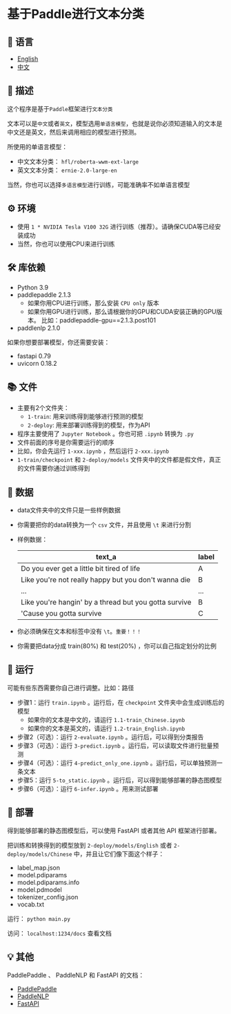# 基于Paddle进行文本分类

## 🎨 语言

- [English](/README.md)
- [中文](/README-zh.md)

## 📝 描述

这个程序是基于`Paddle`框架进行`文本分类`

文本可以是`中文`或者`英文`，模型选用`单语言模型`，也就是说你必须知道输入的文本是中文还是英文，然后来调用相应的模型进行预测。

所使用的单语言模型：

* 中文文本分类： `hfl/roberta-wwm-ext-large`
* 英文文本分类： `ernie-2.0-large-en`

当然，你也可以选择`多语言模型`进行训练，可能准确率不如单语言模型

## ⚙ 环境

* 使用  `1 * NVIDIA Tesla V100 32G` 进行训练（推荐）。请确保CUDA等已经安装成功
* 当然，你也可以使用CPU来进行训练

## 🛠 库依赖

* Python 3.9
* paddlepaddle 2.1.3
  * 如果你用CPU进行训练，那么安装 `CPU only` 版本
  * 如果你用GPU进行训练，那么请根据你的GPU和CUDA安装正确的GPU版本。
    比如：paddlepaddle-gpu==2.1.3.post101
* paddlenlp 2.1.0

如果你想要部署模型，你还需要安装：

* fastapi 0.79
* uvicorn 0.18.2

## 📚 文件

* 主要有2个文件夹：
  * `1-train`: 用来训练得到能够进行预测的模型
  * `2-deploy`: 用来部署训练得到的模型，作为API
* 程序主要使用了 `Jupyter Notebook` 。你也可把 `.ipynb` 转换为 `.py`
* 文件前面的序号是你需要运行的顺序
* 比如，你会先运行 `1-xxx.ipynb` ，然后运行 `2-xxx.ipynb`
* `1-train/checkpoint` 和 `2-deploy/models` 文件夹中的文件都是假文件，真正的文件需要你通过训练得到

## 📖 数据

* data文件夹中的文件只是一些样例数据

* 你需要把你的data转换为一个 `csv` 文件，并且使用 `\t` 来进行分割

* 样例数据：

  | text_a                                                | label |
  | ----------------------------------------------------- | ----- |
  | Do you ever get a little bit tired of life            | A     |
  | Like you're not really happy but you don't wanna die  | B     |
  | ...                                                   | ...   |
  | Like you're hangin' by a thread but you gotta survive | B     |
  | 'Cause you gotta survive                              | C     |

* 你必须确保在文本和标签中没有 `\t`。`重要！！！`
* 你需要把data分成 train(80%) 和 test(20%) ，你可以自己指定划分的比例

## 🎯 运行

可能有些东西需要你自己进行调整。比如：路径

* 步骤1：运行 `train.ipynb` 。运行后，在 `checkpoint` 文件夹中会生成训练后的模型
  * 如果你的文本是中文的，请运行 `1.1-train_Chinese.ipynb`
  * 如果你的文本是英文的，请运行 `1.2-train_English.ipynb`
* 步骤2（可选）：运行 `2-evaluate.ipynb` 。运行后，可以得到分类报告
* 步骤3（可选）：运行 `3-predict.ipynb` 。运行后，可以读取文件进行批量预测
* 步骤4（可选）：运行 `4-predict_only_one.ipynb` 。运行后，可以单独预测一条文本
* 步骤5：运行 `5-to_static.ipynb` 。运行后，可以得到能够部署的静态图模型
* 步骤6（可选）：运行 `6-infer.ipynb` 。用来测试部署

## 📢 部署

得到能够部署的静态图模型后，可以使用 FastAPI 或者其他 API 框架进行部署。

把训练和转换得到的模型放到 `2-deploy/models/English` 或者 `2-deploy/models/Chinese` 中，并且让它们像下面这个样子：

* label_map.json
* model.pdiparams
* model.pdiparams.info
* model.pdmodel
* tokenizer_config.json
* vocab.txt

运行： `python main.py`

访问： `localhost:1234/docs` 查看文档

## 💡 其他

PaddlePaddle 、 PaddleNLP 和 FastAPI 的文档：

* [PaddlePaddle](https://www.paddlepaddle.org.cn/documentation/docs/zh/guides/index_cn.html)
* [PaddleNLP](https://paddlenlp.readthedocs.io/zh/latest/)
* [FastAPI](https://fastapi.tiangolo.com/zh/)

